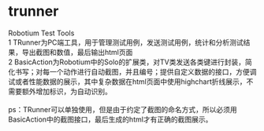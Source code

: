 trunner
=======

Robotium Test Tools<br>
1 TRunner为PC端工具，用于管理测试用例，发送测试用例，统计和分析测试结果，导出截图和数值，最后输出html页面<br>
2 BasicAction为Robotium中的Solo的扩展类，对TV类发送各类键进行封装，简化书写；对每一个动作进行自动截图，并且编号；提供自定义数据的接口，方便调试或者性能数据的展示，其中复杂数据在html页面中使用highchart折线展示，不需要额外增加标识，为自动识别。<br>
<br>
ps：TRunner可以单独使用，但是由于约定了截图的命名方式，所以必须用BasicAction中的截图接口，最后生成的html才有正确的截图展示。<br>
